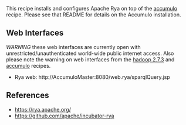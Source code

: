 This recipe installs and configures Apache Rya on top of the [accumulo](../accumulo/) recipe.  Please see that README for details on the Accumulo installation.

## Web Interfaces
_WARNING_ these web interfaces are currently open with unrestricted/unauthenticated world-wide public internet access. Also please note the warning on web interfaces from the [hadoop 2.7.3](../hadoop/hadoop-2.7.3/) and [accumulo](../accumulo/) recipes.
* Rya web: http://AccumuloMaster:8080/web.rya/sparqlQuery.jsp

## References
* https://rya.apache.org/
* https://github.com/apache/incubator-rya
